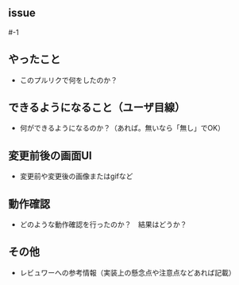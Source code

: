 ## issue

#-1

## やったこと

* このプルリクで何をしたのか？


## できるようになること（ユーザ目線）

* 何ができるようになるのか？（あれば。無いなら「無し」でOK）

## 変更前後の画面UI

* 変更前や変更後の画像またはgifなど

## 動作確認

* どのような動作確認を行ったのか？　結果はどうか？

## その他

* レビュワーへの参考情報（実装上の懸念点や注意点などあれば記載）